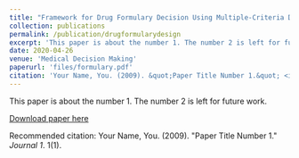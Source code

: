 ```yaml
---
title: "Framework for Drug Formulary Decision Using Multiple-Criteria Decision Analysis"
collection: publications
permalink: /publication/drugformularydesign
excerpt: 'This paper is about the number 1. The number 2 is left for future work.'
date: 2020-04-26
venue: 'Medical Decision Making'
paperurl: 'files/formulary.pdf'
citation: 'Your Name, You. (2009). &quot;Paper Title Number 1.&quot; <i>Journal 1</i>. 1(1).'
---
```

This paper is about the number 1. The number 2 is left for future work.

[Download paper here](http://academicpages.github.io/files/paper1.pdf)

Recommended citation: Your Name, You. (2009). "Paper Title Number 1." <i>Journal 1</i>. 1(1).
